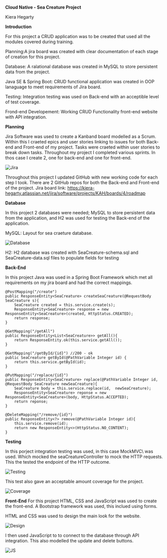 **Cloud Native - Sea Creature Project**

Kiera Hegarty

**Introduction**

For this project a CRUD application was to be created that used all the modules covered during training.

Planning:A jira board was created with clear documentation of each stage of creation for this project. 

Database: A ralational database was created in MySQL to store persistent data from the project.

Java SE & Spring Boot: CRUD functional application was created in OOP lanaguage to meet requirements of Jira board.

Testing: Integration testing was used on Back-end with an acceptible level of test coverage.

Frond-end Developement: Working CRUD Functionality front-end website with API integration.

**Planning**

Jira Software was used to create a Kanband board modelled as a Scrum. Within this I craeted epics and user stories linking to issues for both Back-end and Front-end of my project. Tasks were craeted within user stories to break down tasks.
Throughout my project I completed various sprints. In thos case I create 2, one for back-end and one for front-end.

![Jira](https://user-images.githubusercontent.com/98025303/157713124-24679963-04b3-4aa1-94be-46edfde6c088.jpg)

Throughout this project I updated GitHub with new working code for each step I took. There are 2 GitHub repos for both the Back-end and Front-end of the project.
Jira board link: https://kiera-hegarty.atlassian.net/jira/software/projects/KAH/boards/4/roadmap

**Database**

In this project 2 databases were needed; MySQL to store persistent data from the application, and H2 was used for testing the Back-end of the application.

MySQL:
Layout for sea craeture database.

![Database](https://user-images.githubusercontent.com/98025303/157716327-cbd58a0a-ff0a-4022-bbc2-231794102314.jpg)

H2:
H2 database was created with SeaCreature-schema.sql and SeaCreature-data.sql files to populate fields for testing

**Back-End**

In this project Java was used in a Spring Boot Framework which met all requirements on my jira board and had the correct mappings.

	@PostMapping("/create")
	public ResponseEntity<SeaCreature> createSeaCreature(@RequestBody SeaCreature s){
		SeaCreature created = this.service.create(s);
		ResponseEntity<SeaCreature> response = new ResponseEntity<SeaCreature>(created, HttpStatus.CREATED);
		return response;
	}
	
	@GetMapping("/getAll")
	public ResponseEntity<List<SeaCreature>> getAll(){
		return ResponseEntity.ok(this.service.getAll());
	}
	
	@GetMapping("/getById/{id}") //200 - ok
	public SeaCreature getById(@PathVariable Integer id) {
		return this.service.getById(id);
	}
  
	@PutMapping("/replace/{id}")
	public ResponseEntity<SeaCreature> replace(@PathVariable Integer id, @RequestBody SeaCreature newSeaCreature){
		SeaCreature body = this.service.replace(id,  newSeaCreature);
		ResponseEntity<SeaCreature> reponse = new ResponseEntity<SeaCreature>(body, HttpStatus.ACCEPTED);
		return reponse;
	}
	
	@DeleteMapping("/remove/{id}")
	public ResponseEntity<?> remove(@PathVariable Integer id){
		this.service.remove(id);
		return new ResponseEntity<>(HttpStatus.NO_CONTENT);
	}
  
  **Testing**
  
  In this porject integration testing was used, in this case MockMVC\ was used. Which mocked the seaCreatureController to mock the HTTP requests. This the tested the endpoint of the HTTP outcome.
  
![Testing](https://user-images.githubusercontent.com/98025303/157719088-85e59e5d-892e-4947-bcbb-b594d2cdd246.jpg)

This test also gave an acceptable amount coverage for the project.

![Coverage](https://user-images.githubusercontent.com/98025303/157719292-bff0a6fb-a336-4cad-b075-e5b2953a6d91.jpg)

**Front-End**
For this project HTML, CSS and JavaScript was used to create the front-end. A Bootstrap framework was used, this inclued using forms.

HTML and CSS was used to design the main look for the website.

![Design](https://user-images.githubusercontent.com/98025303/157722458-5e972617-6be3-4fa9-8ea2-accf7cc6b7af.jpg)

I then used JavaScript to to connect to the database through API integration. This also modelled the update and delete buttons.

![JS](https://user-images.githubusercontent.com/98025303/157723290-648419a3-bf66-4815-bc43-d783021ef11d.jpg)



